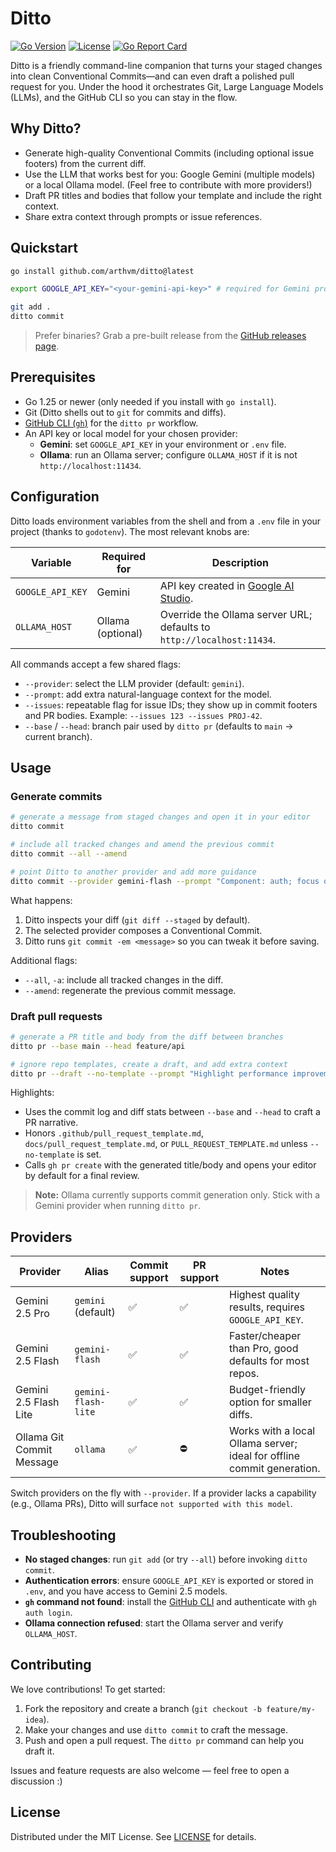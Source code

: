 # Ditto

[![Go Version](https://img.shields.io/badge/go-1.25-blue.svg)](https://go.dev/dl/)
[![License](https://img.shields.io/badge/License-MIT-blue.svg)](LICENSE)
[![Go Report Card](https://goreportcard.com/badge/github.com/arthvm/ditto)](https://goreportcard.com/report/github.com/arthvm/ditto)

Ditto is a friendly command-line companion that turns your staged changes into clean Conventional Commits—and can even draft a polished pull request for you. Under the hood it orchestrates Git, Large Language Models (LLMs), and the GitHub CLI so you can stay in the flow.

## Why Ditto?

- Generate high-quality Conventional Commits (including optional issue footers) from the current diff.
- Use the LLM that works best for you: Google Gemini (multiple models) or a local Ollama model. (Feel free to contribute with more providers!)
- Draft PR titles and bodies that follow your template and include the right context.
- Share extra context through prompts or issue references.

## Quickstart

```sh
go install github.com/arthvm/ditto@latest

export GOOGLE_API_KEY="<your-gemini-api-key>" # required for Gemini providers

git add .
ditto commit
```

> Prefer binaries? Grab a pre-built release from the [GitHub releases page](https://github.com/arthvm/ditto/releases).

## Prerequisites

- Go 1.25 or newer (only needed if you install with `go install`).
- Git (Ditto shells out to `git` for commits and diffs).
- [GitHub CLI (`gh`)](https://cli.github.com/) for the `ditto pr` workflow.
- An API key or local model for your chosen provider:
	- **Gemini**: set `GOOGLE_API_KEY` in your environment or `.env` file.
	- **Ollama**: run an Ollama server; configure `OLLAMA_HOST` if it is not `http://localhost:11434`.

## Configuration

Ditto loads environment variables from the shell and from a `.env` file in your project (thanks to `godotenv`). The most relevant knobs are:

| Variable | Required for | Description |
| --- | --- | --- |
| `GOOGLE_API_KEY` | Gemini | API key created in [Google AI Studio](https://aistudio.google.com/app/apikey). |
| `OLLAMA_HOST` | Ollama (optional) | Override the Ollama server URL; defaults to `http://localhost:11434`. |

All commands accept a few shared flags:

- `--provider`: select the LLM provider (default: `gemini`).
- `--prompt`: add extra natural-language context for the model.
- `--issues`: repeatable flag for issue IDs; they show up in commit footers and PR bodies. Example: `--issues 123 --issues PROJ-42`.
- `--base` / `--head`: branch pair used by `ditto pr` (defaults to `main` → current branch).

## Usage

### Generate commits

```sh
# generate a message from staged changes and open it in your editor
ditto commit

# include all tracked changes and amend the previous commit
ditto commit --all --amend

# point Ditto to another provider and add more guidance
ditto commit --provider gemini-flash --prompt "Component: auth; focus on UX copy" --issues 123
```

What happens:

1. Ditto inspects your diff (`git diff --staged` by default).
2. The selected provider composes a Conventional Commit.
3. Ditto runs `git commit -em <message>` so you can tweak it before saving.

Additional flags:

- `--all`, `-a`: include all tracked changes in the diff.
- `--amend`: regenerate the previous commit message.

### Draft pull requests

```sh
# generate a PR title and body from the diff between branches
ditto pr --base main --head feature/api

# ignore repo templates, create a draft, and add extra context
ditto pr --draft --no-template --prompt "Highlight performance improvements" --issues 456
```

Highlights:

- Uses the commit log and diff stats between `--base` and `--head` to craft a PR narrative.
- Honors `.github/pull_request_template.md`, `docs/pull_request_template.md`, or `PULL_REQUEST_TEMPLATE.md` unless `--no-template` is set.
- Calls `gh pr create` with the generated title/body and opens your editor by default for a final review.

> **Note:** Ollama currently supports commit generation only. Stick with a Gemini provider when running `ditto pr`.

## Providers

| Provider | Alias | Commit support | PR support | Notes |
| --- | --- | --- | --- | --- |
| Gemini 2.5 Pro | `gemini` (default) | ✅ | ✅ | Highest quality results, requires `GOOGLE_API_KEY`. |
| Gemini 2.5 Flash | `gemini-flash` | ✅ | ✅ | Faster/cheaper than Pro, good defaults for most repos. |
| Gemini 2.5 Flash Lite | `gemini-flash-lite` | ✅ | ✅ | Budget-friendly option for smaller diffs. |
| Ollama Git Commit Message | `ollama` | ✅ | ⛔️ | Works with a local Ollama server; ideal for offline commit generation. |

Switch providers on the fly with `--provider`. If a provider lacks a capability (e.g., Ollama PRs), Ditto will surface `not supported with this model`.

## Troubleshooting

- **No staged changes**: run `git add` (or try `--all`) before invoking `ditto commit`.
- **Authentication errors**: ensure `GOOGLE_API_KEY` is exported or stored in `.env`, and you have access to Gemini 2.5 models.
- **`gh` command not found**: install the [GitHub CLI](https://cli.github.com/) and authenticate with `gh auth login`.
- **Ollama connection refused**: start the Ollama server and verify `OLLAMA_HOST`.

## Contributing

We love contributions! To get started:

1. Fork the repository and create a branch (`git checkout -b feature/my-idea`).
2. Make your changes and use `ditto commit` to craft the message.
3. Push and open a pull request. The `ditto pr` command can help you draft it.

Issues and feature requests are also welcome — feel free to open a discussion :)

## License

Distributed under the MIT License. See [LICENSE](LICENSE) for details.
